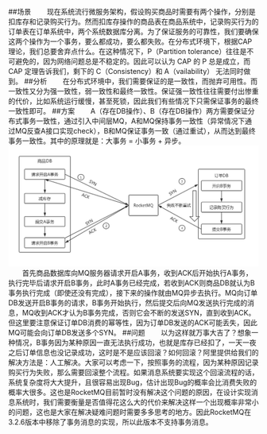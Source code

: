 ##场景
&emsp;&emsp;现在系统流行微服务架构，假设购买商品时需要有两个操作，分别是扣库存和记录购买行为。然而扣库存操作的商品表在商品系统中，记录购买行为的订单表在订单系统中，两个系统数据库分离。为了保证服务的可靠性，我们要确保这两个操作为一个事务，要么都成功，要么都失败。在分布式环境下，根据CAP理论，我们总要舍弃点什么。在这种情况下，P（Partition tolerance）往往是不可避免的，因为网络问题总是不稳定的。因此可以认为 CAP 的 P 总是成立，而CAP 定理告诉我们，剩下的 C（Consistency）和 A（vailability） 无法同时做到。
##分析
&emsp;&emsp;在分布式环境中，我们需要保证的是一致性，而抛弃可用性。而一致性又分为强一致性，弱一致性和最终一致性。保证强一致性往往需要付出惨重的代价，比如系统运行缓慢，甚至死锁，因此我们有些情况下只需保证事务的最终一致性即可。
##方案
&emsp;&emsp;A（存在DB操作）、B（存在DB操作）两方需要保证分布式事务一致性，通过引入中间层MQ，A和MQ保持事务一致性（异常情况下通过MQ反查A接口实现check），B和MQ保证事务一致（通过重试），从而达到最终事务一致性。其中的原理就是：大事务 = 小事务 + 异步。
![](/assets/未命名文件.png)
&emsp;&emsp;首先商品数据库向MQ服务器请求开启A事务，收到ACK后开始执行A事务，执行完毕后请求开启B事务，此时A事务已经完成，若收到ACK则商品DB就认为B事务执行完成（即使还没有完成），接下来的操作就由MQ异步去执行。MQ向订单DB发送开启B事务的请求，B事务开始执行，然后提交后向MQ发送执行完成的消息，MQ收到ACK才认为B事务完成，否则它会不断的发送SYN，直到收到ACK。但这里要注意保证订单DB消费的幂等性，因为订单DB发送的ACK可能丢失，因此MQ可能会向订单DB发送多个SYN。
##问题
&emsp;&emsp;以为这样就万事大吉了？想象一种情况，B事务因为某种原因一直无法执行成功，也就是库存已经扣了，一天一夜之后订单信息也没记录成功，这时是不是应该回滚？如何回滚？阿里提供给我们的解决方法是：人工解决。大家可以考虑一下，按照事务的流程，因为某种原因记录购买行为失败，那么需要回滚整个流程。如果消息系统要实现这个回滚流程的话，系统复杂度将大大提升，且很容易出现Bug，估计出现Bug的概率会比消费失败的概率大很多。这也是RocketMQ目前暂时没有解决这个问题的原因，在设计实现消息系统时，我们需要衡量是否值得花这么大的代价来解决这样一个出现概率非常小的问题，这也是大家在解决疑难问题时需要多多思考的地方。因此RocketMQ在3.2.6版本中移除了事务消息的实现，所以此版本不支持事务消息。